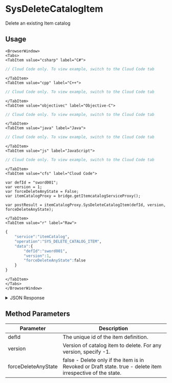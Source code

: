 # SysDeleteCatalogItem

Delete an existing Item catalog

<PartialServop service_name="itemCatalog" operation_name="SYS_DELETE_CATALOG_ITEM" />

## Usage

```mdx-code-block
<BrowserWindow>
<Tabs>
<TabItem value="csharp" label="C#">
```

```csharp
// Cloud Code only. To view example, switch to the Cloud Code tab
```

```mdx-code-block
</TabItem>
<TabItem value="cpp" label="C++">
```

```cpp
// Cloud Code only. To view example, switch to the Cloud Code tab
```

```mdx-code-block
</TabItem>
<TabItem value="objectivec" label="Objective-C">
```

```objectivec
// Cloud Code only. To view example, switch to the Cloud Code tab
```

```mdx-code-block
</TabItem>
<TabItem value="java" label="Java">
```

```java
// Cloud Code only. To view example, switch to the Cloud Code tab
```

```mdx-code-block
</TabItem>
<TabItem value="js" label="JavaScript">
```

```javascript
// Cloud Code only. To view example, switch to the Cloud Code tab
```

```mdx-code-block
</TabItem>
<TabItem value="cfs" label="Cloud Code">
```

```cfscript
var defId = "sword001";
var version = 1;
var forceDeleteAnyState = False;
var itemCatalogProxy = bridge.getItemcatalogServiceProxy();

var postResult = itemCatalogProxy.SysDeleteCatalogItem(defId, version, forceDeleteAnyState);
```

```mdx-code-block
</TabItem>
<TabItem value="r" label="Raw">
```

```r
{
    "service":"itemCatalog",
    "operation":"SYS_DELETE_CATALOG_ITEM",
    "data":{
        "defId":"sword001",
        "version":1,
        "forceDeleteAnyState":false
    }
}
```

```mdx-code-block
</TabItem>
</Tabs>
</BrowserWindow>
```
<details>
<summary>JSON Response</summary>

```json
{
  "status" : 200,
  "data" : null
}
```

</details>

## Method Parameters
Parameter | Description
--------- | -----------
defId | The unique id of the item definition.
version | Version of catalog item to delete. For any version, specify -1.
forceDeleteAnyState | false - Delete only if the item is in Revoked or Draft state. true - delete item irrespective of the state.
